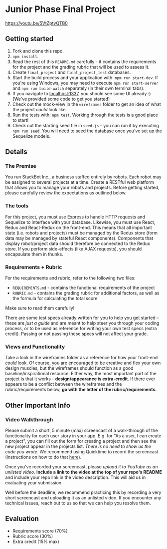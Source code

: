 # Junior Phase Final Project

https://youtu.be/5VtZptvQTB0

## Getting started

1. Fork and clone this repo.
2. `npm install`.
3. Read the rest of this `README.md` carefully - it contains the requirements for the project and the grading rubric that will be used to assess it.
4. Create `final_project` and `final_project_test` databases.
5. Start the build process and your application with: `npm run start-dev`. If you're using Windows, you may need to execute `npm run start-server` and `npm run build-watch` separately (in their own terminal tabs).
6. If you navigate to [localhost:1337](http://localhost:1337), you should see some UI already :) [We've provided some code to get you started]
7. Check out the mock-view in the `wireframes` folder to get an idea of what the project _could_ look like.
8. Run the tests with: `npm test`. Working through the tests is a good place to start!
9. Check out the starting seed file in `seed.js` - you can run it by executing `npm run seed`. You will need to seed the database once you've set up the Sequelize models.

## Details

### The Premise

You run StackBot Inc., a business staffed entirely by robots. Each robot may be assigned to several projects at a time. Create a RESTful web platform that allows you to manage your robots and projects. Before getting started, please carefully review the expectations as outlined below.

### The tools

For this project, you must use Express to handle HTTP requests and Sequelize to interface with your database. Likewise, you must use React, Redux and React-Redux on the front-end. This means that all important state (i.e. robots and projects) must be managed by the Redux store (form data may be managed by stateful React components). Components that display robot/project data should therefore be connected to the Redux store. If you perform side-effects (like AJAX requests), you should encapsulate them in thunks.

### Requirements + Rubric

For the requirements and rubric, refer to the following two files:

* `REQUIREMENTS.md` - contains the functional requirements of the project
* `RUBRIC.md` - contains the grading rubric for additional factors, as well as the formula for calculating the total score

Make sure to read them carefully!

There are some test specs already written for you to help you get started – these are _just a guide_ and are meant to help steer you through your coding process, or to be used as reference for writing your own test specs (extra credit). Passing or not passing these specs will not affect your grade.

### Views and Functionality

Take a look in the wireframes folder as a reference for how your front-end _could_ look. Of course, you are encouraged to be creative and flex your own design muscles, but the wireframes should function as a good baseline/inspirational resource. Either way, the most important part of the project is that it works - **design/appearance is extra-credit**. If there ever appears to be a conflict between the wireframes and the rubric/requirements below, **go with the letter of the rubric/requirements.**

## Other Important Info

### Video Walkthrough

Please submit a short, 5 minute (max) screencast of a walk-through of the functionality for each user story in your app. E.g. for "As a user, I can create a project", you can fill out the form for creating a project and then see the new project appear in the projects list. *There is no need to show us the code you wrote.* We recommend using Quicktime to record the screencast (instructions on how to do that [here](https://support.apple.com/kb/PH5882?locale=en_US&viewlocale=en_US)).

Once you've recorded your screencast, please *upload it to YouTube as an unlisted video*. **Include a link to the video at the top of your repo's README** and include your repo link in the video description. This will aid us in evaluating your submission.

Well before the deadline, we recommend practicing this by recording a very short screencast and uploading it as an unlisted video. If you encounter any technical issues, reach out to us so that we can help you resolve them.

## Evaluation

- Requirements score (70%)
- Rubric score (30%)
- Extra credit (15% max)
